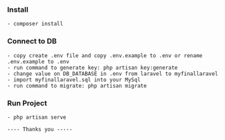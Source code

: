 ### Install
    - composer install
### Connect to DB
    - copy create .env file and copy .env.example to .env or rename .env.example to .env
    - run command to generate key: php artisan key:generate
    - change value on DB_DATABASE in .env from laravel to myfinallaravel
    - import myfinallaravel.sql into your MySql
    - run command to migrate: php artisan migrate
### Run Project
    - php artisan serve

    ---- Thanks you ----- 
